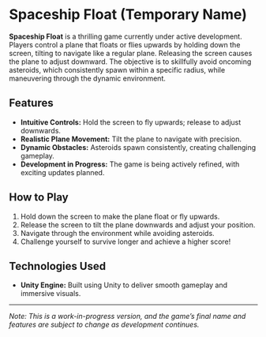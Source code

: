 # Spaceship Float (Temporary Name)

**Spaceship Float** is a thrilling game currently under active development. Players control a plane that floats or flies upwards by holding down the screen, tilting to navigate like a regular plane. Releasing the screen causes the plane to adjust downward. The objective is to skillfully avoid oncoming asteroids, which consistently spawn within a specific radius, while maneuvering through the dynamic environment.

## Features
- **Intuitive Controls:** Hold the screen to fly upwards; release to adjust downwards.
- **Realistic Plane Movement:** Tilt the plane to navigate with precision.
- **Dynamic Obstacles:** Asteroids spawn consistently, creating challenging gameplay.
- **Development in Progress:** The game is being actively refined, with exciting updates planned.

## How to Play
1. Hold down the screen to make the plane float or fly upwards.
2. Release the screen to tilt the plane downwards and adjust your position.
3. Navigate through the environment while avoiding asteroids.
4. Challenge yourself to survive longer and achieve a higher score!

## Technologies Used
- **Unity Engine:** Built using Unity to deliver smooth gameplay and immersive visuals.

---

*Note: This is a work-in-progress version, and the game’s final name and features are subject to change as development continues.*